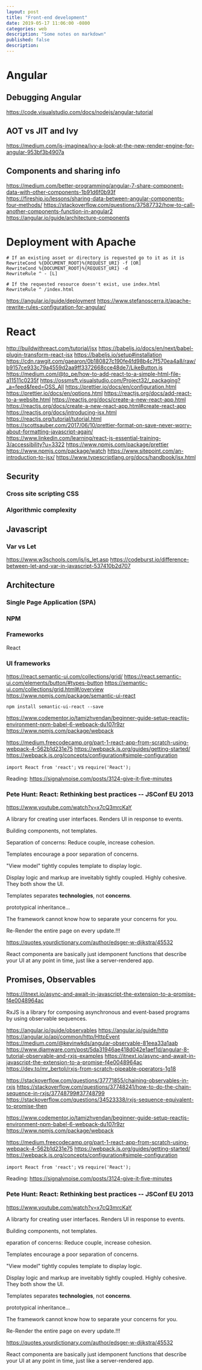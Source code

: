 ```yaml
---
layout: post
title: "Front-end development"
date: 2019-05-17 11:06:00 -0800
categories: web
description: "Some notes on markdown"
published: false
description:
---
```


# Angular

## Debugging Angular

https://code.visualstudio.com/docs/nodejs/angular-tutorial

## AOT vs JIT and Ivy

https://medium.com/js-imaginea/ivy-a-look-at-the-new-render-engine-for-angular-953bf3b4907a

## Components and sharing info
https://medium.com/better-programming/angular-7-share-component-data-with-other-components-1b91d6f0b93f
https://fireship.io/lessons/sharing-data-between-angular-components-four-methods/
https://stackoverflow.com/questions/37587732/how-to-call-another-components-function-in-angular2
https://angular.io/guide/architecture-components

# Deployment with Apache

```
# If an existing asset or directory is requested go to it as it is
RewriteCond %{DOCUMENT_ROOT}%{REQUEST_URI} -f [OR]
RewriteCond %{DOCUMENT_ROOT}%{REQUEST_URI} -d
RewriteRule ^ - [L]

# If the requested resource doesn't exist, use index.html
RewriteRule ^ /index.html
```
https://angular.io/guide/deployment
https://www.stefanoscerra.it/apache-rewrite-rules-configuration-for-angular/

# React
http://buildwithreact.com/tutorial/jsx
https://babeljs.io/docs/en/next/babel-plugin-transform-react-jsx
https://babeljs.io/setup#installation
https://cdn.rawgit.com/gaearon/0b180827c190fe4fd98b4c7f570ea4a8/raw/b9157ce933c79a4559d2aa9ff3372668cce48de7/LikeButton.js
https://medium.com/@to_pe/how-to-add-react-to-a-simple-html-file-a11511c0235f
https://ossmsft.visualstudio.com/Project32/_packaging?_a=feed&feed=OSS_All
https://prettier.io/docs/en/configuration.html
https://prettier.io/docs/en/options.html
https://reactjs.org/docs/add-react-to-a-website.html
https://reactjs.org/docs/create-a-new-react-app.html
https://reactjs.org/docs/create-a-new-react-app.html#create-react-app
https://reactjs.org/docs/introducing-jsx.html
https://reactjs.org/tutorial/tutorial.html
https://scottsauber.com/2017/06/10/prettier-format-on-save-never-worry-about-formatting-javascript-again/
https://www.linkedin.com/learning/react-js-essential-training-3/accessibility?u=3322
https://www.npmjs.com/package/prettier
https://www.npmjs.com/package/watch
https://www.sitepoint.com/an-introduction-to-jsx/
https://www.typescriptlang.org/docs/handbook/jsx.html

## Security

### Cross site scripting CSS

### Algorithmic complexity

## Javascript
### Var vs Let
https://www.w3schools.com/js/js_let.asp
https://codeburst.io/difference-between-let-and-var-in-javascript-537410b2d707

## Architecture

### Single Page Application (SPA)

### NPM

### Frameworks

React

### UI frameworks

https://react.semantic-ui.com/collections/grid/
https://react.semantic-ui.com/elements/button/#types-button
https://semantic-ui.com/collections/grid.html#/overview
https://www.npmjs.com/package/semantic-ui-react

    npm install semantic-ui-react --save




https://www.codementor.io/tamizhvendan/beginner-guide-setup-reactjs-environment-npm-babel-6-webpack-du107r9zr
https://www.npmjs.com/package/webpack

https://medium.freecodecamp.org/part-1-react-app-from-scratch-using-webpack-4-562b1d231e75
https://webpack.js.org/guides/getting-started/
https://webpack.js.org/concepts/configuration#simple-configuration



`import React from 'react';` vs `require('React');`

Reading:
https://signalvnoise.com/posts/3124-give-it-five-minutes

### Pete Hunt: React: Rethinking best practices -- JSConf EU 2013
https://www.youtube.com/watch?v=x7cQ3mrcKaY

A library for creating user interfaces. Renders UI in response to events.

Building components, not templates.

Separation of concerns:
Reduce couple, increase cohesion.

Templates encourage a poor separation of concerns.

"View model" tightly copules template to display logic.

Display logic and markup are inveitably tightly coupled. Highly cohesive. They both show the UI.

Templates separates **technologies**, not **concerns**.

prototypical inheritance... 

The framework cannot know how to separate your concerns for you. 

Re-Render the entire page on every update.!!! 

https://quotes.yourdictionary.com/author/edsger-w-dijkstra/45532

React componenta are basically just idemponent functions that describe your UI at any point in time, just like a server-rendered app.


## Promises, Observables

https://itnext.io/async-and-await-in-javascript-the-extension-to-a-promise-f4e0048964ac


RxJS is a library for composing asynchronous and event-based programs by using observable sequences.




https://angular.io/guide/observables
https://angular.io/guide/http
https://angular.io/api/common/http/HttpEvent
https://medium.com/@kevinwkds/angular-observable-81eea33a1aab
https://www.djamware.com/post/5da31946ae418d042e1aef1d/angular-8-tutorial-observable-and-rxjs-examples
https://itnext.io/async-and-await-in-javascript-the-extension-to-a-promise-f4e0048964ac
https://dev.to/mr_bertoli/rxjs-from-scratch-pipeable-operators-1g18

https://stackoverflow.com/questions/37771855/chaining-observables-in-rxjs
https://stackoverflow.com/questions/37748241/how-to-do-the-chain-sequence-in-rxjs/37748799#37748799
https://stackoverflow.com/questions/34523338/rxjs-sequence-equivalent-to-promise-then




https://www.codementor.io/tamizhvendan/beginner-guide-setup-reactjs-environment-npm-babel-6-webpack-du107r9zr
https://www.npmjs.com/package/webpack

https://medium.freecodecamp.org/part-1-react-app-from-scratch-using-webpack-4-562b1d231e75
https://webpack.js.org/guides/getting-started/
https://webpack.js.org/concepts/configuration#simple-configuration



`import React from 'react';` vs `require('React');`

Reading:
https://signalvnoise.com/posts/3124-give-it-five-minutes

### Pete Hunt: React: Rethinking best practices -- JSConf EU 2013
https://www.youtube.com/watch?v=x7cQ3mrcKaY

A librarty for creating user interfaces. Renders UI in response to events.

Building components, not templates.

eparation of concerns:
Reduce couple, increase cohesion.

Templates encourage a poor separation of concerns.

"View model" tightly copules template to display logic.

Display logic and markup are inveitably tightly coupled. Highly cohesive. They both show the UI.

Templates separates **technologies**, not **concerns**.

prototypical inheritance... 

The framework cannot know how to separate your concerns for you. 

Re-Render the entire page on every update.!!! 

https://quotes.yourdictionary.com/author/edsger-w-dijkstra/45532

React componenta are basically just idemponent functions that describe your UI at any point in time, just like a server-rendered app.


